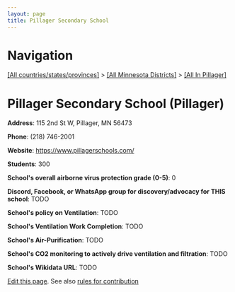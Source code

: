 ```yaml
---
layout: page
title: Pillager Secondary School
---
```

# Navigation

[[All countries/states/provinces]](../../..) > [[All Minnesota Districts]](../..) > [[All In Pillager]](..)

# Pillager Secondary School (Pillager)

**Address**: 115 2nd St W, Pillager, MN 56473

**Phone**: (218) 746-2001

**Website**: <https://www.pillagerschools.com/>

**Students**: 300

**School's overall airborne virus protection grade (0-5)**: 0

**Discord, Facebook, or WhatsApp group for discovery/advocacy for THIS school**: TODO

**School's policy on Ventilation**: TODO

**School's Ventilation Work Completion**: TODO

**School's Air-Purification**: TODO

**School's CO2 monitoring to actively drive ventilation and filtration**: TODO

**School's Wikidata URL**: TODO


[Edit this page](https://github.com/ventilate-schools/MN/edit/main/./Pillager/Pillager_Secondary_School.md). See also [rules for contribution](../../../contribution-rules/)